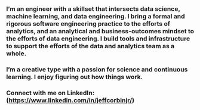 ### I’m an engineer with a skillset that intersects data science, machine learning, and data engineering. I bring a formal and rigorous software engineering practice to the efforts of analytics, and an analytical and business-outcomes mindset to the efforts of data engineering. I build tools and infrastructure to support the efforts of the data and analytics team as a whole. <br>

### I’m a creative type with a passion for science and continuous learning. I enjoy figuring out how things work. <br>

### Connect with me on LinkedIn: (https://www.linkedin.com/in/jeffcorbinjr/) <br>
